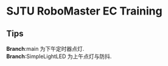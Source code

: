 # SJTU RoboMaster EC Training

## Tips

**Branch**:main 为下午定时器点灯.\
**Branch**:SimpleLightLED 为上午点灯与防抖.
